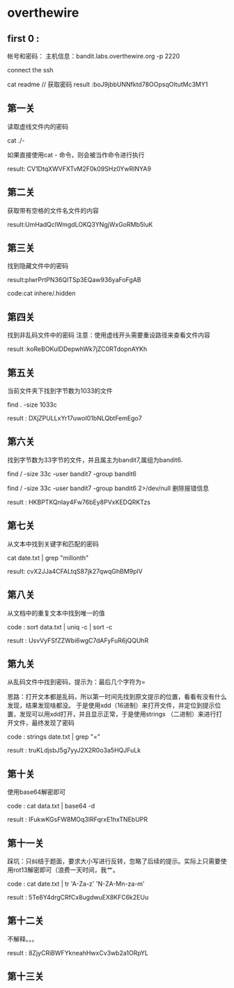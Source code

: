 # overthewire

## first 0 :

帐号和密码：
主机信息：bandit.labs.overthewire.org -p 2220

connect  the ssh 

cat readme // 获取密码 result :boJ9jbbUNNfktd78OOpsqOltutMc3MY1

## 第一关

读取虚线文件内的密码

cat ./-

如果直接使用cat -  命令，则会被当作命令进行执行 

result: CV1DtqXWVFXTvM2F0k09SHz0YwRINYA9

## 第二关

获取带有空格的文件名文件的内容

result:UmHadQclWmgdLOKQ3YNgjWxGoRMb5luK

## 第三关

找到隐藏文件中的密码

result:pIwrPrtPN36QITSp3EQaw936yaFoFgAB

code:cat inhere/.hidden

## 第四关

找到非乱码文件中的密码
注意：使用虚线开头需要重设路径来查看文件内容

result :koReBOKuIDDepwhWk7jZC0RTdopnAYKh

## 第五关

当前文件夹下找到字节数为1033的文件

find . -size 1033c 

result : DXjZPULLxYr17uwoI01bNLQbtFemEgo7

## 第六关

找到字节数为33字节的文件，并且属主为bandit7,属组为bandit6.

find / -size 33c -user bandit7 -group bandit6

find / -size 33c -user bandit7 -group bandit6 2>/dev/null 删除报错信息

result : HKBPTKQnIay4Fw76bEy8PVxKEDQRKTzs

## 第七关

从文本中找到关键字和匹配的密码

cat date.txt | grep "millonth"

result: cvX2JJa4CFALtqS87jk27qwqGhBM9plV

## 第八关

从文档中的重复文本中找到唯一的值

code : sort data.txt | uniq -c | sort -c

result : UsvVyFSfZZWbi6wgC7dAFyFuR6jQQUhR

## 第九关

从乱码文件中找到密码，提示为：最后几个字符为=

思路：打开文本都是乱码，所以第一时间先找到原文提示的位置，看看有没有什么发现，结果发现啥都没。
于是使用xdd（16进制）来打开文件，并定位到提示位置，发现可以用xdd打开，并且显示正常，于是使用strings （二进制）来进行打开文件，最终发现了密码

code : strings date.txt | grep "="

result : truKLdjsbJ5g7yyJ2X2R0o3a5HQJFuLk

## 第十关

使用base64解密即可

code : cat data.txt | base64 -d

result : IFukwKGsFW8MOq3IRFqrxE1hxTNEbUPR

## 第十一关

踩坑：只纠结于题面，要求大小写进行反转，忽略了后续的提示。实际上只需要使用rot13解密即可（浪费一天时间，我艹。

code : cat date.txt | tr 'A-Za-z' 'N-ZA-Mn-za-m'

result : 5Te8Y4drgCRfCx8ugdwuEX8KFC6k2EUu

## 第十二关

不解释。。。

result : 8ZjyCRiBWFYkneahHwxCv3wb2a1ORpYL

## 第十三关

